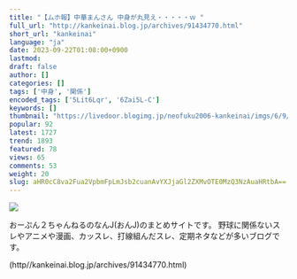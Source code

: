 ```yaml
---
title: "【ムホ報】中華まんさん 中身が丸見え・・・・・ｗ "
full_url: "http://kankeinai.blog.jp/archives/91434770.html"
short_url: "kankeinai"
language: "ja"
date: 2023-09-22T01:08:00+0900
lastmod: 
draft: false
author: []
categories: []
tags: ['中身', '関係']
encoded_tags: ['5Lit6Lqr', '6Zai5L-C']
keywords: []
thumbnail: "https://livedoor.blogimg.jp/neofuku2006-kankeinai/imgs/6/9/69938a60-s.png"
popular: 92
latest: 1727
trend: 1893
featured: 78
views: 65
comments: 53
weight: 20
slug: aHR0cC8va2Fua2VpbmFpLmJsb2cuanAvYXJjaGl2ZXMvOTE0MzQ3NzAuaHRtbA==
---
```


![](https://livedoor.blogimg.jp/neofuku2006-kankeinai/imgs/6/9/69938a60-s.png)

<div> <p id='blog-description'>おーぷん２ちゃんねるのなんJ(おんJ)のまとめサイトです。 野球に関係ないスレやアニメや漫画、カッスレ、打線組んだスレ、定期ネタなどが多いブログです。</p> </div>

(http//kankeinai.blog.jp/archives/91434770.html)
